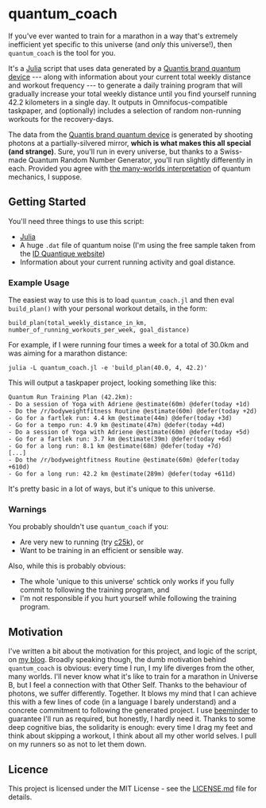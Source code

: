 # quantum_coach

If you've ever wanted to train for a marathon in a way that's extremely inefficient yet specific to this universe (and *only* this universe!), then `quantum_coach` is the tool for you.

It's a [Julia](https://julialang.org/) script that uses data generated by a [Quantis brand quantum device](https://www.idquantique.com/resource-library/random-number-generation/) --- along with information about your current total weekly distance and workout frequency --- to generate a daily training program that will gradually increase your total weekly distance until you find yourself running 42.2 kilometers in a single day. It outputs in Omnifocus-compatible taskpaper, and (optionally) includes a selection of random non-running workouts for the recovery-days.

The data from the [Quantis brand quantum device](https://www.idquantique.com/resource-library/random-number-generation/) is generated by shooting photons at a partially-silvered mirror, **which is what makes this all special (and strange)**. Sure, you'll run in every universe, but thanks to a Swiss-made Quantum Random Number Generator, you'll run slightly differently in each. Provided you agree with [the many-worlds interpretation](https://en.m.wikipedia.org/wiki/Many-worlds_interpretation) of quantum mechanics, I suppose.

## Getting Started
You'll need three things to use this script:
- [Julia](https://julialang.org/)
- A huge `.dat` file of quantum noise (I'm using the free sample taken from the [ID Quantique website](https://www.idquantique.com/resource-library/random-number-generation/))
- Information about your current running activity and goal distance.

### Example Usage
The easiest way to use this is to load `quantum_coach.jl` and then eval `build_plan()` with your personal workout details, in the form:

```
build_plan(total_weekly_distance_in_km, number_of_running_workouts_per_week, goal_distance)
```

For example, if I were running four times a week for a total of 30.0km and was aiming for a marathon distance:

```
julia -L quantum_coach.jl -e 'build_plan(40.0, 4, 42.2)'
```

This will output a taskpaper project, looking something like this:

```
Quantum Run Training Plan (42.2km):
- Do a session of Yoga with Adriene @estimate(60m) @defer(today +1d)
- Do the /r/bodyweightfitness Routine @estimate(60m) @defer(today +2d)
- Go for a fartlek run: 4.4 km @estimate(44m) @defer(today +3d)
- Go for a tempo run: 4.9 km @estimate(47m) @defer(today +4d)
- Do a session of Yoga with Adriene @estimate(60m) @defer(today +5d)
- Go for a fartlek run: 3.7 km @estimate(39m) @defer(today +6d)
- Go for a long run: 8.1 km @estimate(68m) @defer(today +7d)
[...]
- Do the /r/bodyweightfitness Routine @estimate(60m) @defer(today +610d)
- Go for a long run: 42.2 km @estimate(289m) @defer(today +611d)
```

It's pretty basic in a lot of ways, but it's unique to this universe.

### Warnings
You probably shouldn't use `quantum_coach` if you:
- Are very new to running (try [c25k](http://www.c25k.com/)), or
- Want to be training in an efficient or sensible way.

Also, while this is probably obvious:
- The whole 'unique to this universe' schtick only works if you fully commit to following the training program, and
- I'm not responsible if you hurt yourself while following the training program.

## Motivation
I've written a bit about the motivation for this project, and logic of the script, on [my blog](https://zgcuth.me/quantum-run). Broadly speaking though, the dumb motivation behind `quantum_coach` is obvious: every time I run, I my life diverges from the other, many worlds. I'll never know what it's like to train for a marathon in Universe B, but I feel a connection with that Other Self. Thanks to the behaviour of photons, we suffer differently. Together. It blows my mind that I can achieve this with a few lines of code (in a language I barely understand) and a concrete commitment to following the generated project. I use [beeminder](https://www.beeminder.com/) to guarantee I'll run as required, but honestly, I hardly need it. Thanks to some deep cognitive bias, the solidarity is enough: every time I drag my feet and think about skipping a workout, I think about all my other world selves. I pull on my runners so as not to let them down.

## Licence
This project is licensed under the MIT License - see the [LICENSE.md](LICENSE.md) file for details.